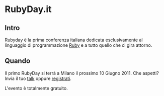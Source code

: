 # RubyDay.it #

## Intro ##

Rubyday è la prima conferenza italiana dedicata esclusivamente al linguaggio di programmazione [Ruby](http://www.ruby-lang.org/en/) e a tutto quello che ci gira attorno.

## Quando ##

Il primo RubyDay si terrà a Milano il prossimo 10 Giugno 2011. Che aspetti? Invia il tuo [talk](mailto:cfp@rubyday.it) oppure [registrati](http://italianrubyday11.eventbrite.com/). 

L'evento è totalmente gratuito.